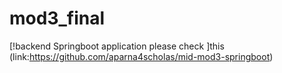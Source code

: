 # mod3_final
 [!backend Springboot application please check ]this (link:https://github.com/aparna4scholas/mid-mod3-springboot)
 